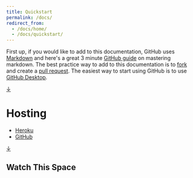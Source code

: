 ```yaml
---
title: Quickstart
permalink: /docs/
redirect_from:
  - /docs/home/
  - /docs/quickstart/
---
```


First up, if you would like to add to this documentation, GitHub uses
[Markdown](https://daringfireball.net/projects/markdown) and here's a great 3
minute [GitHub guide](https://guides.github.com/features/mastering-markdown) on
mastering markdown. The best practice way to add to this documentation is to
[fork](https://help.github.com/articles/fork-a-repo) and create a
[pull request](https://help.github.com/articles/creating-a-pull-request). The
easiest way to start using GitHub is to use
[GitHub Desktop](https://desktop.github.com).

[&#8595;](#watch-this-space)

# Hosting

- [Heroku](https://www.heroku.com)
- [GitHub](https://github.com)

[&#8595;](#watch-this-space)

## Watch This Space
